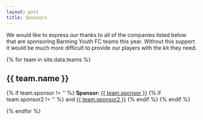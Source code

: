 ```yaml
---
layout: post
title: Sponsors
---
```


We would like to express our thanks to all of the companies listed below that are sponsoring Barming Youth FC teams this year. Without this support it would be much more difficult to provide our players with the kit they need.

{% for team in site.data.teams %}
## {{ team.name }}

{% if team.sponsor != '' %}
<strong>Sponsor: </strong><a href="{{ team.sponsorURL }}">{{ team.sponsor }}</a>
{% if team.sponsor2 != '' %} and <a href="{{ team.sponsorURL2 }}">{{ team.sponsor2 }}</a> {% endif %}
{% endif %}

{% endfor %}

